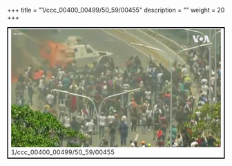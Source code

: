 +++
title = "1/ccc_00400_00499/50_59/00455"
description = ""
weight = 20
+++

<table style="border:2px solid black;max-width:800px;max-height:800px;" 
><tr><td>
<img class="center-fit-jpg"
src="/jpg_/aaa_20190430_NxaOmWaI8sI_00454.jpg">
1/ccc_00400_00499/50_59/00455
</img></td></tr></table>
